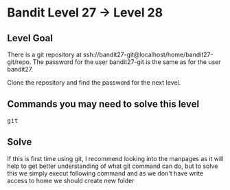 # Bandit Level 27 → Level 28 #

## Level Goal ##
<p>There is a git repository at ssh://bandit27-git@localhost/home/bandit27-git/repo. The password for the user bandit27-git is the same as for the user bandit27.</p>
Clone the repository and find the password for the next level.

## Commands you may need to solve this level ##
<pre>
git
</pre>

## Solve ##
<p>If this is first time using git, I recommend looking into the manpages as it will help to get better understanding of what git command can do,
  but to solve this we simply execut following command and as we don't have write access to home we should create new folder</p>
  
  
  
  
